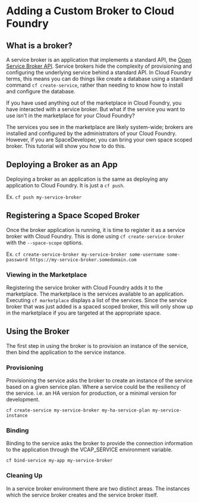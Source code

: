 # Adding a Custom Broker to Cloud Foundry

## What is a broker?

A service broker is an application that implements a standard API, the [Open Service Broker API](https://www.openservicebrokerapi.org/). Service brokers hide the complexity of provisioning and configuring the underlying service behind a standard API. In Cloud Foundry terms, this means you can do things like create a database using a standard command `cf create-service`, rather than needing to know how to install and configure the database.

If you have used anything out of the marketplace in Cloud Foundry, you have interacted with a service broker.  But what if the service you want to use isn't in the marketplace for your Cloud Foundry?

The services you see in the marketplace are likely system-wide; brokers are installed and configured by the administrators of your Cloud Foundry. However, if you are SpaceDeveloper, you can bring your own space scoped broker. This tutorial will show you how to do this.

## Deploying a Broker as an App

Deploying a broker as an application is the same as deploying any application to Cloud Foundry. It is just a `cf push`.

Ex. `cf push my-service-broker`

## Registering a Space Scoped Broker

Once the broker application is running, it is time to register it as a service broker with Cloud Foundry. This is done using `cf create-service-broker` with the `--space-scope` options.

Ex. `cf create-service-broker my-service-broker some-username some-password https://my-service-broker.somedomain.com`

### Viewing in the Marketplace

Registering the service broker with Cloud Foundry adds it to the marketplace. The marketplace is the services available to an application. Executing `cf marketplace` displays a list of the services. Since the service broker that was just added is a spaced scoped broker, this will only show up in the marketplace if you are targeted at the appropriate space.

## Using the Broker

The first step in using the broker is to provision an instance of the service, then bind the application to the service instance.

### Provisioning

Provisioning the service asks the broker to create an instance of the service based on a given service plan. Where a service could be the resiliency of the service. i.e. an HA version for production, or a minimal version for development.

`cf create-service my-service-broker my-ha-service-plan my-service-instance`

### Binding

Binding to the service asks the broker to provide the connection information to the application through the VCAP_SERVICE environment variable.

`cf bind-service my-app my-service-broker`

### Cleaning Up

In a service broker environment there are two distinct areas. The instances which the service broker creates and the service broker itself. 